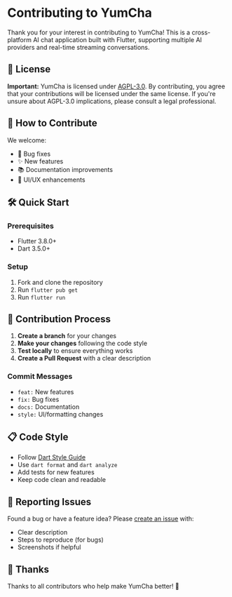 # Contributing to YumCha

Thank you for your interest in contributing to YumCha! This is a cross-platform AI chat application built with Flutter, supporting multiple AI providers and real-time streaming conversations.

## 📄 License

**Important:** YumCha is licensed under [AGPL-3.0](LICENSE). By contributing, you agree that your contributions will be licensed under the same license. If you're unsure about AGPL-3.0 implications, please consult a legal professional.

## 🤝 How to Contribute

We welcome:

- 🐛 Bug fixes
- ✨ New features
- 📚 Documentation improvements
- 🎨 UI/UX enhancements

## 🛠️ Quick Start

### Prerequisites

- Flutter 3.8.0+
- Dart 3.5.0+

### Setup

1. Fork and clone the repository
2. Run `flutter pub get`
3. Run `flutter run`

## 🔄 Contribution Process

1. **Create a branch** for your changes
2. **Make your changes** following the code style
3. **Test locally** to ensure everything works
4. **Create a Pull Request** with a clear description

### Commit Messages

- `feat:` New features
- `fix:` Bug fixes
- `docs:` Documentation
- `style:` UI/formatting changes

## 📋 Code Style

- Follow [Dart Style Guide](https://dart.dev/guides/language/effective-dart/style)
- Use `dart format` and `dart analyze`
- Add tests for new features
- Keep code clean and readable

## 🐛 Reporting Issues

Found a bug or have a feature idea? Please [create an issue](https://github.com/Latias94/yumcha/issues) with:

- Clear description
- Steps to reproduce (for bugs)
- Screenshots if helpful

## 🙏 Thanks

Thanks to all contributors who help make YumCha better! 🎉
